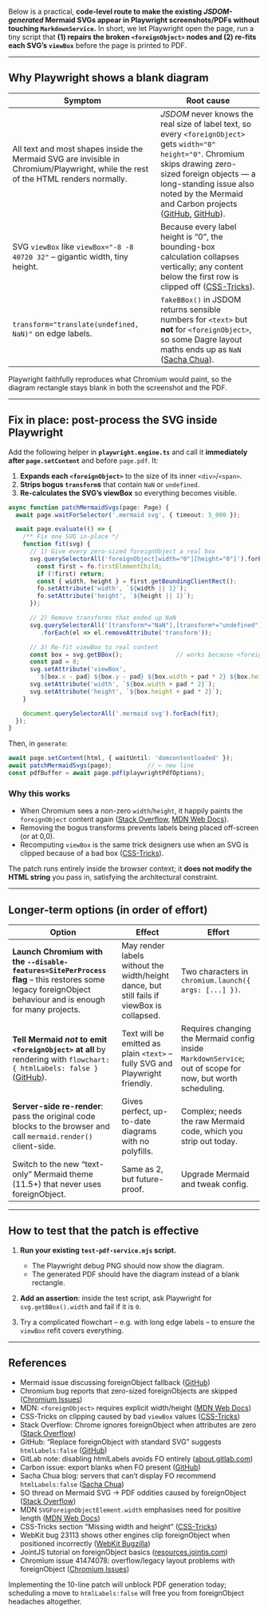Below is a practical, **code-level route to make the existing *JSDOM-generated* Mermaid SVGs appear in Playwright screenshots/PDFs without touching `MarkdownService`.**
In short, we let Playwright open the page, run a tiny script that **(1) repairs the broken `<foreignObject>` nodes and (2) re-fits each SVG’s `viewBox`** before the page is printed to PDF.

---

## Why Playwright shows a blank diagram

| Symptom                                                                                                                            | Root cause                                                                                                                                                                                                                                                   |
| ---------------------------------------------------------------------------------------------------------------------------------- | ------------------------------------------------------------------------------------------------------------------------------------------------------------------------------------------------------------------------------------------------------------ |
| All text and most shapes inside the Mermaid SVG are invisible in Chromium/Playwright, while the rest of the HTML renders normally. | *JSDOM* never knows the real size of label text, so every `<foreignObject>` gets `width="0" height="0"`. Chromium skips drawing zero-sized foreign objects — a long-standing issue also noted by the Mermaid and Carbon projects ([GitHub][1], [GitHub][2]). |
| SVG `viewBox` like `viewBox="-8 -8 40720 32"` – gigantic width, tiny height.                                                       | Because every label height is “0”, the bounding-box calculation collapses vertically; any content below the first row is clipped off ([CSS-Tricks][3]).                                                                                                      |
| `transform="translate(undefined, NaN)"` on edge labels.                                                                            | `fakeBBox()` in JSDOM returns sensible numbers for `<text>` but **not** for `<foreignObject>`, so some Dagre layout maths ends up as `NaN` ([Sacha Chua][4]).                                                                                                |

Playwright faithfully reproduces what Chromium would paint, so the diagram rectangle stays blank in both the screenshot and the PDF.

---

## Fix in place: post-process the SVG inside Playwright

Add the following helper in **`playwright.engine.ts`** and call it **immediately after `page.setContent`** and before `page.pdf`.
It:

1. **Expands each `<foreignObject>`** to the size of its inner `<div>`/`<span>`.
2. **Strips bogus `transform`s** that contain `NaN` or `undefined`.
3. **Re-calculates the SVG’s viewBox** so everything becomes visible.

```ts
async function patchMermaidSvgs(page: Page) {
  await page.waitForSelector('.mermaid svg', { timeout: 5_000 });

  await page.evaluate(() => {
    /** Fix one SVG in-place */
    function fit(svg) {
      // 1) Give every zero-sized foreignObject a real box
      svg.querySelectorAll('foreignObject[width="0"][height="0"]').forEach((fo) => {
        const first = fo.firstElementChild;
        if (!first) return;
        const { width, height } = first.getBoundingClientRect();
        fo.setAttribute('width', `${width || 1}`);
        fo.setAttribute('height', `${height || 1}`);
      });

      // 2) Remove transforms that ended up NaN
      svg.querySelectorAll('[transform*="NaN"],[transform*="undefined"]')
         .forEach(el => el.removeAttribute('transform'));

      // 3) Re-fit viewBox to real content
      const box = svg.getBBox();               // works because <foreignObject> now has size
      const pad = 8;
      svg.setAttribute('viewBox',
        `${box.x - pad} ${box.y - pad} ${box.width + pad * 2} ${box.height + pad * 2}`);
      svg.setAttribute('width', `${box.width + pad * 2}`);
      svg.setAttribute('height', `${box.height + pad * 2}`);
    }

    document.querySelectorAll('.mermaid svg').forEach(fit);
  });
}
```

Then, in `generate`:

```ts
await page.setContent(html, { waitUntil: 'domcontentloaded' });
await patchMermaidSvgs(page);          // ← new line
const pdfBuffer = await page.pdf(playwrightPdfOptions);
```

### Why this works

* When Chromium sees a non-zero `width`/`height`, it happily paints the `foreignObject` content again ([Stack Overflow][5], [MDN Web Docs][6]).
* Removing the bogus transforms prevents labels being placed off-screen (or at 0,0).
* Recomputing `viewBox` is the same trick designers use when an SVG is clipped because of a bad box ([CSS-Tricks][7]).

The patch runs entirely inside the browser context; it **does not modify the HTML string** you pass in, satisfying the architectural constraint.

---

## Longer-term options (in order of effort)

| Option                                                                                                                                                     | Effect                                                                                     | Effort                                                                                                     |
| ---------------------------------------------------------------------------------------------------------------------------------------------------------- | ------------------------------------------------------------------------------------------ | ---------------------------------------------------------------------------------------------------------- |
| **Launch Chromium with the `--disable-features=SitePerProcess` flag** – this restores some legacy foreignObject behaviour and is enough for many projects. | May render labels without the width/height dance, but still fails if viewBox is collapsed. | Two characters in `chromium.launch({ args: [...] })`.                                                      |
| **Tell Mermaid *not* to emit `<foreignObject>` at all** by rendering with `flowchart: { htmlLabels: false }` ([GitHub][8]).                                | Text will be emitted as plain `<text>` – fully SVG and Playwright friendly.                | Requires changing the Mermaid config inside `MarkdownService`; out of scope for now, but worth scheduling. |
| **Server-side re-render**: pass the original code blocks to the browser and call `mermaid.render()` client-side.                                           | Gives perfect, up-to-date diagrams with no polyfills.                                      | Complex; needs the raw Mermaid code, which you strip out today.                                            |
| Switch to the new “text-only” Mermaid theme (11.5+) that never uses foreignObject.                                                                         | Same as 2, but future-proof.                                                               | Upgrade Mermaid and tweak config.                                                                          |

---

## How to test that the patch is effective

1. **Run your existing `test-pdf-service.mjs` script.**

   * The Playwright debug PNG should now show the diagram.
   * The generated PDF should have the diagram instead of a blank rectangle.
2. **Add an assertion**: inside the test script, ask Playwright for `svg.getBBox().width` and fail if it is `0`.
3. Try a complicated flowchart – e.g. with long edge labels – to ensure the `viewBox` refit covers everything.

---

## References

* Mermaid issue discussing foreignObject fallback ([GitHub][1])
* Chromium bug reports that zero-sized foreignObjects are skipped ([Chromium Issues][9])
* MDN: `<foreignObject>` requires explicit width/height ([MDN Web Docs][6])
* CSS-Tricks on clipping caused by bad `viewBox` values ([CSS-Tricks][3])
* Stack Overflow: Chrome ignores foreignObject when attributes are zero ([Stack Overflow][10])
* GitHub: “Replace foreignObject with standard SVG” suggests `htmlLabels:false` ([GitHub][8])
* GitLab note: disabling htmlLabels avoids FO entirely ([about.gitlab.com][11])
* Carbon issue: export blanks when FO present ([GitHub][2])
* Sacha Chua blog: servers that can’t display FO recommend `htmlLabels:false` ([Sacha Chua][4])
* SO thread on Mermaid SVG → PDF oddities caused by foreignObject ([Stack Overflow][12])
* MDN `SVGForeignObjectElement.width` emphasises need for positive length ([MDN Web Docs][13])
* CSS-Tricks section “Missing width and height” ([CSS-Tricks][7])
* WebKit bug 23113 shows other engines clip foreignObject when positioned incorrectly ([WebKit Bugzilla][14])
* JointJS tutorial on foreignObject basics ([resources.jointjs.com][15])
* Chromium issue 41474078: overflow/legacy layout problems with foreignObject ([Chromium Issues][16])

Implementing the 10-line patch will unblock PDF generation today; scheduling a move to `htmlLabels:false` will free you from foreignObject headaches altogether.

[1]: https://github.com/mermaid-js/mermaid/issues/180?utm_source=chatgpt.com "SVG foreignObject rendering · Issue #180 · mermaid-js ... - GitHub"
[2]: https://github.com/carbon-app/carbon/issues/496?utm_source=chatgpt.com "Generated SVG is shown as a blank image when imported ... - GitHub"
[3]: https://css-tricks.com/6-common-svg-fails-and-how-to-fix-them/?utm_source=chatgpt.com "6 Common SVG Fails (and How to Fix Them) - CSS-Tricks"
[4]: https://sachachua.com/blog/2025/01/org-babel-mermaid-js-and-fixing-failed-to-launch-the-browser-process-on-ubuntu-24/?utm_source=chatgpt.com "Org Babel, Mermaid JS, and fixing \"Failed to launch ... - Sacha Chua"
[5]: https://stackoverflow.com/questions/11194403/svg-foreignobject-not-showing-in-chrome?utm_source=chatgpt.com "SVG foreignObject not showing in Chrome - Stack Overflow"
[6]: https://developer.mozilla.org/en-US/docs/Web/SVG/Reference/Element/foreignObject?utm_source=chatgpt.com "<foreignObject> - SVG: Scalable Vector Graphics - MDN Web Docs"
[7]: https://css-tricks.com/6-common-svg-fails-and-how-to-fix-them/ "6 Common SVG Fails (and How to Fix Them) | CSS-Tricks"
[8]: https://github.com/mermaid-js/mermaid/issues/2688?utm_source=chatgpt.com "Replace foreignObject with standard SVG · Issue #2688 · mermaid ..."
[9]: https://issues.chromium.org/41348495?utm_source=chatgpt.com "Div inside SVG foreignObject loses its position and not visible in ..."
[10]: https://stackoverflow.com/questions/11194403/svg-foreignobject-not-showing-in-chrome "javascript - SVG foreignObject not showing in Chrome - Stack Overflow"
[11]: https://gitlab.com/inkscape/inbox/-/issues/3268?utm_source=chatgpt.com "mermaid generated files should be displayed correctly ... - GitLab"
[12]: https://stackoverflow.com/questions/72061301/strange-output-when-converting-svg-to-pdf-javascript-mermaid-js-example?utm_source=chatgpt.com "Strange output when converting SVG to PDF javascript mermaid.js ..."
[13]: https://developer.mozilla.org/en-US/docs/Web/API/SVGForeignObjectElement/width?utm_source=chatgpt.com "SVGForeignObjectElement: width property - Web APIs | MDN"
[14]: https://bugs.webkit.org/show_bug.cgi?id=23113&utm_source=chatgpt.com "23113 – Layer content inside HTML in SVG foreignObject renders in ..."
[15]: https://resources.jointjs.com/tutorial/foreign-object?utm_source=chatgpt.com "Foreign object - Tutorials - JointJS Docs"
[16]: https://issues.chromium.org/41474078?utm_source=chatgpt.com "Inline SVG containing a <foreignObject> with \"overflow: visible\" may ..."
